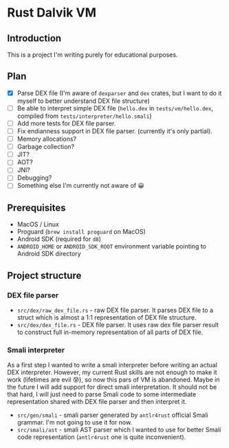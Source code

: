 # Rust Dalvik VM

## Introduction

This is a project I'm writing purely for educational purposes.

## Plan

- [x] Parse DEX file (I'm aware of `dexparser` and `dex` crates, but I want to do it myself to better understand DEX
  file structure)
- [ ] Be able to interpret simple DEX file (`hello.dex` in `tests/vm/hello.dex`, compiled
  from `tests/interpreter/hello.smali`)
- [ ] Add more tests for DEX file parser.
- [ ] Fix endianness support in DEX file parser. (currently it's only partial).
- [ ] Memory allocations?
- [ ] Garbage collection?
- [ ] JIT?
- [ ] AOT?
- [ ] JNI?
- [ ] Debugging?
- [ ] Something else I'm currently not aware of 😀

## Prerequisites

- MacOS / Linux
- Proguard (`brew install proguard` on MacOS)
- Android SDK (required for `d8`)
- `ANDROID_HOME` or `ANDROID_SDK_ROOT` environment variable pointing to Android SDK directory

## Project structure

### DEX file parser

- `src/dex/raw_dex_file.rs` - raw DEX file parser. It parses DEX file to a struct which is almost a 1:1 representation
  of DEX file structure.
- `src/dex/dex_file.rs` - DEX file parser. It uses raw dex file parser result to construct full in-memory representation
  of all parts of DEX file.

### Smali interpreter

As a first step I wanted to write a smali interpreter before writing an actual DEX interpreter.
However, my current Rust skills are not enough to make it work (lifetimes are evil 😰), so now this pars of VM is
abandoned.
Maybe in the future I will add support for direct smali interpretation. It should not be that hard, I will just need to
parse Smali code to some intermediate representation shared with DEX file parser and then interpret it.

- `src/gen/smali` - smali parser generated by `antlr4rust` official Smali grammar. I'm not going to use it for now.
- `src/smali/ast` - smali AST parser which I wanted to use for better Smali code representation (`antlr4rust` one is
  quite inconvenient).

